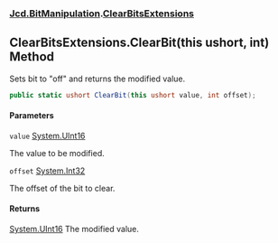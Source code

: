 ### [Jcd.BitManipulation](Jcd.BitManipulation.md 'Jcd.BitManipulation').[ClearBitsExtensions](Jcd.BitManipulation.ClearBitsExtensions.md 'Jcd.BitManipulation.ClearBitsExtensions')

## ClearBitsExtensions.ClearBit(this ushort, int) Method

Sets bit to "off" and returns the modified value.

```csharp
public static ushort ClearBit(this ushort value, int offset);
```
#### Parameters

<a name='Jcd.BitManipulation.ClearBitsExtensions.ClearBit(thisushort,int).value'></a>

`value` [System.UInt16](https://docs.microsoft.com/en-us/dotnet/api/System.UInt16 'System.UInt16')

The value to be modified.

<a name='Jcd.BitManipulation.ClearBitsExtensions.ClearBit(thisushort,int).offset'></a>

`offset` [System.Int32](https://docs.microsoft.com/en-us/dotnet/api/System.Int32 'System.Int32')

The offset of the bit to clear.

#### Returns
[System.UInt16](https://docs.microsoft.com/en-us/dotnet/api/System.UInt16 'System.UInt16')
The modified value.